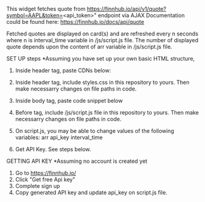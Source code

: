 This widget fetches quote from https://finnhub.io/api/v1/quote?symbol=AAPL&token=<api_token>" endpoint via AJAX
Documentation could be found here: https://finnhub.io/docs/api/quote

Fetched quotes are displayed on card(s) and are refreshed every n seconds where n is interval_time variable in /js/script.js file.
The number of displayed quote depends upon the content of arr variable in /js/script.js file.

SET UP steps
*Assuming you have set up your own basic HTML structure,
1. Inside header tag, paste CDNs below:
<link rel="stylesheet" href="https://cdnjs.cloudflare.com/ajax/libs/font-awesome/6.7.0/css/all.min.css" integrity="sha512-9xKTRVabjVeZmc+GUW8GgSmcREDunMM+Dt/GrzchfN8tkwHizc5RP4Ok/MXFFy5rIjJjzhndFScTceq5e6GvVQ==" crossorigin="anonymous" referrerpolicy="no-referrer" />
<link rel="stylesheet" href="https://cdn.jsdelivr.net/npm/bootstrap@5.3.3/dist/css/bootstrap.min.css" integrity="sha384-QWTKZyjpPEjISv5WaRU9OFeRpok6YctnYmDr5pNlyT2bRjXh0JMhjY6hW+ALEwIH" crossorigin="anonymous">
<script src="https://cdnjs.cloudflare.com/ajax/libs/jquery/3.7.1/jquery.min.js" integrity="sha512-v2CJ7UaYy4JwqLDIrZUI/4hqeoQieOmAZNXBeQyjo21dadnwR+8ZaIJVT8EE2iyI61OV8e6M8PP2/4hpQINQ/g==" crossorigin="anonymous" referrerpolicy="no-referrer"></script>

2. Inside header tag, include styles.css in this repository to yours. Then make necessarry changes on file paths in code.
<!-- Change file path if necessary -->
<link rel="stylesheet" href="./css/styles.css"/>

3. Inside body tag, paste code snippet below
<div class="content">
    <div class="container row">
    </div>
</div>

4. Before </body> tag, include /js/script.js file in this repository to yours. Then make necessarry changes on file paths in code.
<!-- Change file path if necessary -->
<script src="./js/script.js"></script>

5. On script.js, you may be able to change values of the following variables:
arr
api_key
interval_time

6. Get API Key. See steps below.


GETTING API KEY
*Assuming no account is created yet
1. Go to https://finnhub.io/
2. Click "Get free Api key"
3. Complete sign up 
4. Copy generated API key and update api_key on script.js file.

